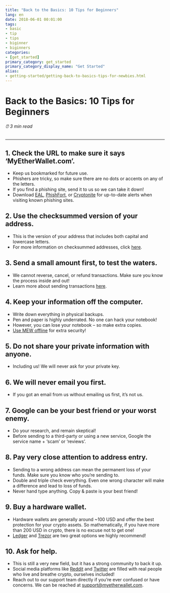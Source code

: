 ```yaml
---
title: "Back to the Basics: 10 Tips for Beginners"
lang: en
date: 2018-06-01 00:01:00
tags:
- basic
- tip
- tips
- biginner
- biginners
categories:
- [get_started]
primary_category: get_started
primary_category_display_name: "Get Started"
alias:
- getting-started/getting-back-to-basics-tips-for-newbies.html
---
```



# __Back to the Basics: 10 Tips for Beginners__
###### ⏰ 3 min read
***

## __1. Check the URL to make sure it says ‘MyEtherWallet.com’.__
* Keep us bookmarked for future use.
* Phishers are tricky, so make sure there are no dots or accents on any of the letters.
* If you find a phishing site, send it to us so we can take it down!
* Download [EAL][EAL], [PhishFort][PhishFort], or [Cryptonite][Cryptonite] for up-to-date alerts when visiting known phishing sites.



## __2. Use the checksummed version of your address.__
* This is the version of your address that includes both capital and lowercase letters.
* For more information on checksummed addresses, click [here][checksum].



## __3. Send a small amount first, to test the waters.__
* We cannot reverse, cancel, or refund transactions. Make sure you know the process inside and out!
* Learn more about sending transactions [here][checksum].



## __4. Keep your information off the computer.__
* Write down everything in physical backups.
* Pen and paper is highly underrated. No one can hack your notebook!
* However, you can lose your notebook – so make extra copies.
* [Use MEW offline][offline] for extra security!



## __5. Do not share your private information with anyone.__
* Including us! We will never ask for your private key.



## __6. We will never email you first.__
* If you got an email from us without emailing us first, it’s not us.



## __7. Google can be your best friend or your worst enemy.__
* Do your research, and remain skeptical!
* Before sending to a third-party or using a new service, Google the service name + ‘scam’ or ‘reviews’.



## __8. Pay very close attention to address entry.__
* Sending to a wrong address can mean the permanent loss of your funds. Make sure you know who you’re sending to.
* Double and triple check everything. Even one wrong character will make a difference and lead to loss of funds.
* Never hand type anything. Copy & paste is your best friend!



## __9. Buy a hardware wallet.__
* Hardware wallets are generally around ~100 USD and offer the best protection for your crypto assets. So mathematically, if you have more than 200 USD in crypto, there is no excuse not to get one!
* [Ledger][ledger] and [Trezor][trezor] are two great options we highly recommend!



## __10. Ask for help.__
* This is still a very new field, but it has a strong community to back it up.
* Social media platforms like [Reddit][reddit] and [Twitter][twitter] are filled with real people who live and breathe crypto, ourselves included!
* Reach out to our support team directly if you’re ever confused or have concerns. We can be reached at support@myetherwallet.com.


[EAL]: https://chrome.google.com/webstore/detail/etheraddresslookup/pdknmigbbbhmllnmgdfalmedcmcefdfn
[PhishFort]: https://chrome.google.com/webstore/detail/phishfort-protect/bdiohckpogchppdldbckcdjlklanhkfc
[Cryptonite]: https://chrome.google.com/webstore/detail/cryptonite-by-metacert/keghdcpemohlojlglbiegihkljkgnige
[checksum]: /
[sendTx]: /posts/transactions/how-to-send-a-transaction/
[offline]: /posts/offline/offline-mew-looks-weird/
[ledger]: /
[trezor]: https://shop.trezor.io/?a=myetherwallet.com
[reddit]: /
[twitter]: /